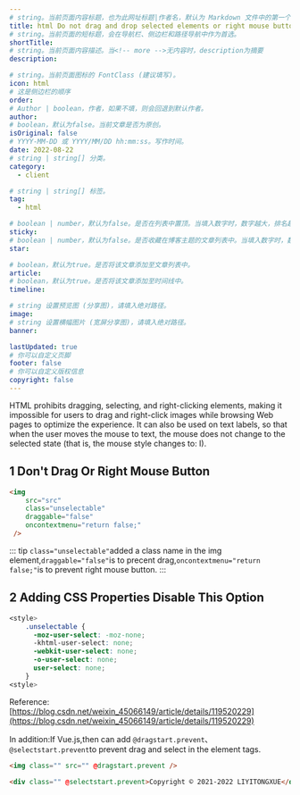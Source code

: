 ```yaml
---
# string。当前页面内容标题，也为此网址标题|作者名，默认为 Markdown 文件中的第一个 h1 标签内容。
title: html Do not drag and drop selected elements or right mouse button
# string。当前页面的短标题，会在导航栏、侧边栏和路径导航中作为首选。
shortTitle: 
# string。当前页面内容描述。当<!-- more -->无内容时，description为摘要
description: 

# string。当前页面图标的 FontClass (建议填写)。
icon: html
# 这是侧边栏的顺序
order: 
# Author | boolean，作者，如果不填，则会回退到默认作者。
author: 
# boolean，默认为false。当前文章是否为原创。
isOriginal: false
# YYYY-MM-DD 或 YYYY/MM/DD hh:mm:ss。写作时间。
date: 2022-08-22
# string | string[] 分类。
category: 
  - client

# string | string[] 标签。
tag: 
  - html

# boolean | number，默认为false。是否在列表中置顶。当填入数字时，数字越大，排名越靠前。
sticky: 
# boolean | number，默认为false。是否收藏在博客主题的文章列表中。当填入数字时，数字越大，排名越靠前。
star: 

# boolean，默认为true。是否将该文章添加至文章列表中。
article: 
# boolean，默认为true。是否将该文章添加至时间线中。
timeline: 

# string 设置预览图 (分享图)，请填入绝对路径。
image: 
# string 设置横幅图片 (宽屏分享图)，请填入绝对路径。
banner: 

lastUpdated: true
# 你可以自定义页脚
footer: false
# 你可以自定义版权信息
copyright: false
---
```


HTML prohibits dragging, selecting, and right-clicking elements, making it impossible for users to drag and right-click images while browsing Web pages to optimize the experience.
It can also be used on text labels, so that when the user moves the mouse to text, the mouse does not change to the selected state (that is, the mouse style changes to: I).
<!-- more -->

## 1 Don't Drag Or Right Mouse Button

```html
<img
	src="src"
	class="unselectable"
	draggable="false"
	oncontextmenu="return false;"
 />
```

::: tip
`class="unselectable"`added a class name in the img element,`draggable="false"`is to precent drag,`oncontextmenu="return false;"`is to prevent right mouse button.
:::

## 2 Adding CSS Properties Disable This Option

```css
<style>
	.unselectable {
	  -moz-user-select: -moz-none;
	  -khtml-user-select: none;
	  -webkit-user-select: none;
	  -o-user-select: none;
	  user-select: none;
	}
<style>
```

Reference:[https://blog.csdn.net/weixin_45066149/article/details/119520229](https://blog.csdn.net/weixin_45066149/article/details/119520229)

In addition:If Vue.js,then can add `@dragstart.prevent`、`@selectstart.prevent`to prevent drag and select in the element tags.

```html
<img class="" src="" @dragstart.prevent />
```

```html
<div class="" @selectstart.prevent>Copyright © 2021-2022 LIYITONGXUE</div>
```

